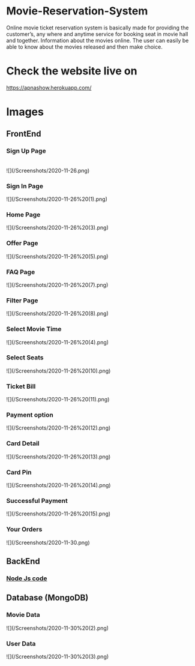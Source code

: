 # Movie-Reservation-System
Online movie ticket reservation system is basically made for providing the customer’s, any where and anytime service for booking seat in movie hall and together. Information about the movies online. The user can easily be able to know about the movies released and then make choice.

# Check the website live on
https://apnashow.herokuapp.com/

# Images

<h2>FrontEnd</h2>

<h3>Sign Up Page</h3><br>
![](/Screenshots/2020-11-26.png)

<h3>Sign In Page</h3>
![](/Screenshots/2020-11-26%20(1).png)

<h3>Home Page</h3>
![](/Screenshots/2020-11-26%20(3).png)

<h3>Offer Page</h3>
![](/Screenshots/2020-11-26%20(5).png)

<h3>FAQ Page</h3>
![](/Screenshots/2020-11-26%20(7).png)

<h3>Filter Page</h3>
![](/Screenshots/2020-11-26%20(8).png)

<h3>Select Movie Time</h3>
![](/Screenshots/2020-11-26%20(4).png)

<h3>Select Seats</h3>
![](/Screenshots/2020-11-26%20(10).png)

<h3>Ticket Bill</h3>
![](/Screenshots/2020-11-26%20(11).png)

<h3>Payment option</h3>
![](/Screenshots/2020-11-26%20(12).png)
  
<h3>Card Detail</h3>
![](/Screenshots/2020-11-26%20(13).png)

<h3>Card Pin</h3>
![](/Screenshots/2020-11-26%20(14).png)

<h3>Successful Payment</h3>
![](/Screenshots/2020-11-26%20(15).png)

<h3>Your Orders</h3>
![](/Screenshots/2020-11-30.png)

<h2>BackEnd</h2>
<h3><a href="https://github.com/18harsh/Movie-Reservation-System/blob/master/src/app.js">Node Js code</a></h3>

<h2>Database (MongoDB)</h2>

<h3>Movie Data</h3>
![](/Screenshots/2020-11-30%20(2).png)

<h3>User Data</h3>
![](/Screenshots/2020-11-30%20(3).png)

